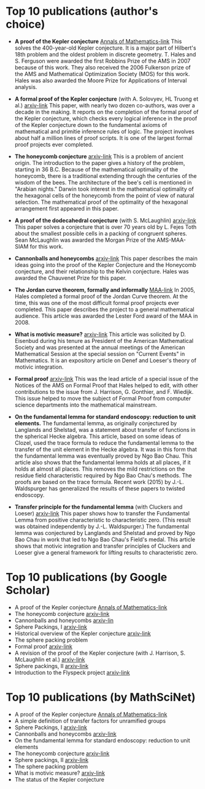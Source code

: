 # Top 10 publications (author's choice)

+ **A proof of the Kepler conjecture** [Annals of Mathematics-link](http://annals.math.princeton.edu/wp-content/uploads/annals-v162-n3-p01.pdf)
This solves the 400-year-old Kepler conjecture.  It is a major part of Hilbert's 18th problem and the oldest problem in discrete geometry.  T. Hales and S. Ferguson were awarded the first Robbins Prize of the AMS in 2007 because of this work.  They also received the 2006 Fulkerson prize of the AMS and Mathematical Optimization Society (MOS) for this work.  Hales was also awarded the Moore Prize for Applications of Interval analysis.

+ **A formal proof of the Kepler conjecture** (with A. Solovyev, HL Truong et al.) [arxiv-link](http://arxiv.org/abs/1501.02155) This paper, with nearly two dozen co-authors, was over a decade in the making.  It reports on the completion of the formal proof of the Kepler conjecture, which checks every logical inference in the proof of the Kepler conjecture down to the fundamental axioms of mathematical and primitie inference rules of logic.  The project involves about half a million lines of proof scripts.  It is one of the largest formal proof projects ever completed.

+ **The honeycomb conjecture** [arxiv-link](http://arxiv.org/abs/math/9906042)
This is a problem of ancient origin.  The introduction to the paper gives a history of the problem, starting in 36 B.C.  Because of the mathematical optimality of the honeycomb, there is a traditional extending through the centuries of the wisdom of the bees.  The architecture of the bee's cell is mentioned in "Arabian nights."  Darwin took interest in the mathematical optimality of the hexagonal cells of the honeycomb from the point of view of natural selection.  The mathematical proof of the optimality of the hexagonal arrangement first appeared in this paper.

+ **A proof of the dodecahedral conjecture** (with S. McLaughlin) [arxiv-link](http://arxiv.org/abs/math/9811079) This paper solves a conjecture that is over 70 years old by L. Fejes Toth about the smallest possible cells in a packing of congruent spheres.  Sean McLaughlin was awarded the Morgan Prize of the AMS-MAA-SIAM for this work.

+ **Cannonballs and honeycombs** [arxiv-link](http://www.ams.org/notices/200004/fea-hales.pdf)
This paper describes the main ideas going into the proof of the Kepler Conjecture and the Honeycomb conjecture, and their relationship to the Kelvin conjecture.  Hales was awarded the Chauvenet Prize for this paper.

+ **The Jordan curve theorem, formally and informally** [MAA-link](https://www.maa.org/sites/default/files/pdf/upload_library/22/Ford/hales882.pdf)   In 2005, Hales completed a formal proof of the Jordan Curve theorem.  At the time, this was one of the most difficult formal proof projects ever completed.  This paper describes the project to a general mathematical audience.  This article was awarded the Lester Ford award of the MAA in 2008.

+ **What is motivic measure?** [arxiv-link](http://arxiv.org/abs/math/0312229) This article was solicited by D. Eisenbud during his tenure as President of the American Mathematical Society and was presented at the annual meetings of the American Mathematical Session at the special session on "Current Events" in Mathematics.  It is an expository article on Denef and Loeser's theory of motivic integration.

+ **Formal proof** [arxiv-link](http://www.ams.org/notices/200811/tx081101370p.pdf) This was the lead article of a special issue of the Notices of the AMS on Formal Proof that Hales helped to edit, with other contributions to the issue from J. Harrison, G. Gonthier, and F. Wiedijk.  This issue helped to move the subject of Formal Proof from computer science departments into the mathematical mainstream.

+ **On the fundamental lemma for standard endoscopy: reduction to unit elements.**
The fundamental lemma, as originally conjectured by Langlands and Shelstad, was a statement about transfer
of functions in the spherical Hecke algebra.  This article, based on some ideas of Clozel, used the trace
formula to reduce the fundamental lemma to the transfer of the unit element in the Hecke algebra.  It was
in this form that the fundamental lemma was eventually proved by Ngo Bao Chau.  This article also
shows that the fundamental lemma holds at all places, if it holds at almost all places.  This removes the
mild restrictions on the residue field characteristic required by Ngo Bao Chau's methods.  The proofs
are based on the trace formula.  Recent work (2015) by J.-L. Waldspurger has generalized the results of
these papers to twisted endoscopy.

+ **Transfer principle for the fundamental lemma** (with Cluckers and Loeser) [arxiv-link](http://arxiv.org/abs/0712.0708)
This paper shows how to transfer the Fundamental Lemma from positive characteristic to characteristic zero.
(This result was obtained independently by J.-L. Waldspurger.)
The fundamental lemma was conjectured by Langlands and Shelstad and proved by Ngo Bao Chau in work
that led to Ngo Bao Chau's Field's medal.  This article shows that motivic integration and transfer principles
of Cluckers and Loeser give a general framework for lifting results to characteristic zero.


# Top 10 publications (by Google Scholar)

+ A proof of the Kepler conjecture [Annals of Mathematics-link](http://annals.math.princeton.edu/wp-content/uploads/annals-v162-n3-p01.pdf)
+ The honeycomb conjecture [arxiv-link](http://arxiv.org/abs/math/9906042)
+ Cannonballs and honeycombs [arxiv-lin](http://www.ams.org/notices/200004/fea-hales.pdf)
+ Sphere Packings, I [arxiv-link](http://arxiv.org/abs/math/9811073)
+ Historical overview of the Kepler conjecture [arxiv-link](http://arxiv.org/abs/math/9811071)
+ The sphere packing problem
+ Formal proof [arxiv-link](http://www.ams.org/notices/200811/tx081101370p.pdf)
+ A revision of the proof of the Kepler conjecture (with J. Harrison, S. McLaughlin et al.) [arxiv-link](http://arxiv.org/abs/0902.0350)
+ Sphere packings, II [arxiv-link](http://arxiv.org/abs/math/9811074)
+ Introduction to the Flyspeck project [arxiv-link](http://drops.dagstuhl.de/opus/volltexte/2006/432/)

# Top 10 publications (by MathSciNet)

+ A proof of the Kepler conjecture [Annals of Mathematics-link](http://annals.math.princeton.edu/wp-content/uploads/annals-v162-n3-p01.pdf)
+ A simple definition of transfer factors for unramified groups
+ Sphere Packings, I [arxiv-link](http://arxiv.org/abs/math/9811073)
+ Cannonballs and honeycombs [arxiv-link](http://www.ams.org/notices/200004/fea-hales.pdf)
+ On the fundamental lemma for standard endoscopy: reduction to unit elements
+ The honeycomb conjecture [arxiv-link](http://arxiv.org/abs/math/9906042)
+ Sphere packings, II [arxiv-link](http://arxiv.org/abs/math/9811074)
+ The sphere packing problem
+ What is motivic measure? [arxiv-link](http://arxiv.org/abs/math/0312229)
+ The status of the Kepler conjecture



